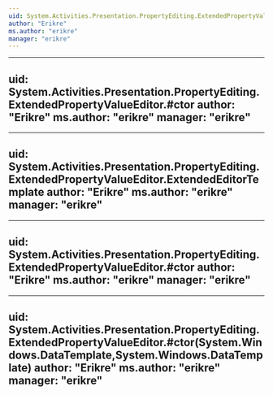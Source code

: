 ```yaml
---
uid: System.Activities.Presentation.PropertyEditing.ExtendedPropertyValueEditor
author: "Erikre"
ms.author: "erikre"
manager: "erikre"
---
```


---
uid: System.Activities.Presentation.PropertyEditing.ExtendedPropertyValueEditor.#ctor
author: "Erikre"
ms.author: "erikre"
manager: "erikre"
---

---
uid: System.Activities.Presentation.PropertyEditing.ExtendedPropertyValueEditor.ExtendedEditorTemplate
author: "Erikre"
ms.author: "erikre"
manager: "erikre"
---

---
uid: System.Activities.Presentation.PropertyEditing.ExtendedPropertyValueEditor.#ctor
author: "Erikre"
ms.author: "erikre"
manager: "erikre"
---

---
uid: System.Activities.Presentation.PropertyEditing.ExtendedPropertyValueEditor.#ctor(System.Windows.DataTemplate,System.Windows.DataTemplate)
author: "Erikre"
ms.author: "erikre"
manager: "erikre"
---
